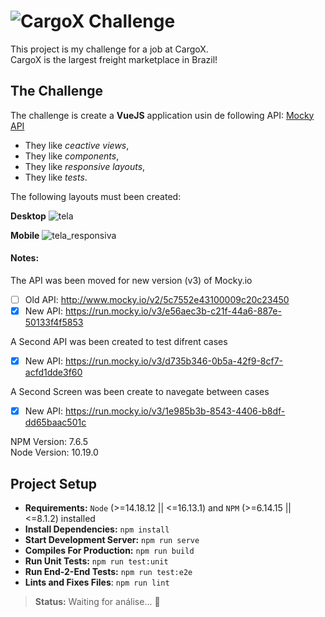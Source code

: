 # ![CargoX](https://raw.githubusercontent.com/riversofficial/cargox-challenge/main/src/assets/logo.png) Challenge
This project is my challenge for a job at CargoX.  
CargoX is the largest freight marketplace in Brazil!  

## The Challenge
The challenge is create a **VueJS** application usin de following API: [Mocky API](http://www.mocky.io/v2/5c7552e43100009c20c23450)
- They like _ceactive views_,  
- They like _components_,  
- They like _responsive layouts_,  
- They like _tests_.  

The following layouts must been created:  

**Desktop**
![tela](https://user-images.githubusercontent.com/234173/53424507-17f6ce00-39c2-11e9-945e-766d1961b4ac.png)  

**Mobile**
![tela_responsiva](https://user-images.githubusercontent.com/234173/53424574-2e048e80-39c2-11e9-9972-2c613bf0de73.png)  

#### Notes:
The API was been moved for new version (v3) of Mocky.io
- [ ] Old API: <http://www.mocky.io/v2/5c7552e43100009c20c23450>
- [x] New API: <https://run.mocky.io/v3/e56aec3b-c21f-44a6-887e-50133f4f5853>
  
A Second API was been created to test difrent cases
- [x] New API: <https://run.mocky.io/v3/d735b346-0b5a-42f9-8cf7-acfd1dde3f60>
  
A Second Screen was been create to navegate between cases
- [x] New API: <https://run.mocky.io/v3/1e985b3b-8543-4406-b8df-dd65baac501c>

NPM Version: 7.6.5  
Node Version: 10.19.0  

## Project Setup
- **Requirements:** `Node` (>=14.18.12 || <=16.13.1) and `NPM` (>=6.14.15 || <=8.1.2) installed  
- **Install Dependencies:** `npm install`  
- **Start Development Server:** `npm run serve`  
- **Compiles For Production:** `npm run build`  
- **Run Unit Tests:** `npm run test:unit`
- **Run End-2-End Tests:** `npm run test:e2e`  
- **Lints and Fixes Files**: `npm run lint`   

> **Status:** Waiting for análise... :truck:
